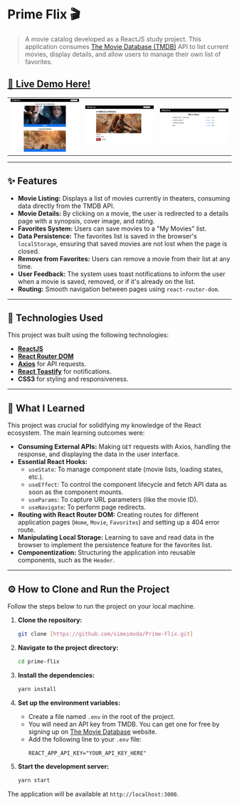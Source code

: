 # Prime Flix 🎬

> A movie catalog developed as a ReactJS study project. This application consumes [The Movie Database (TMDB)](https://www.themoviedb.org/) API to list current movies, display details, and allow users to manage their own list of favorites.

**[🚀 Live Demo Here!](https://prime-flix-git-main-simeis-projects-c8ff22e1.vercel.app?_vercel_share=jn4LqfrHPerVO3KZcleutEW8MoEzbdeB)**
---

<table>
  <tr>
    <td><img src="./src/images/screenshot01.png" alt="Screenshot 01" width="100%"></td>
    <td><img src="./src/images/screenshot02.png" alt="Screenshot 02" width="100%"></td>
    <td><img src="./src/images/screenshot03.png" alt="Screenshot 02" width="100%"></td>
  </tr>
</table>

---

## ✨ Features

* **Movie Listing:** Displays a list of movies currently in theaters, consuming data directly from the TMDB API.
* **Movie Details:** By clicking on a movie, the user is redirected to a details page with a synopsis, cover image, and rating.
* **Favorites System:** Users can save movies to a "My Movies" list.
* **Data Persistence:** The favorites list is saved in the browser's `localStorage`, ensuring that saved movies are not lost when the page is closed.
* **Remove from Favorites:** Users can remove a movie from their list at any time.
* **User Feedback:** The system uses toast notifications to inform the user when a movie is saved, removed, or if it's already on the list.
* **Routing:** Smooth navigation between pages using `react-router-dom`.

---

## 🚀 Technologies Used

This project was built using the following technologies:

* **[ReactJS](https://reactjs.org/)**
* **[React Router DOM](https://reactrouter.com/web/guides/quick-start)**
* **[Axios](https://axios-http.com/)** for API requests.
* **[React Toastify](https://fkhadra.github.io/react-toastify/introduction)** for notifications.
* **CSS3** for styling and responsiveness.

---

## 🧠 What I Learned

This project was crucial for solidifying my knowledge of the React ecosystem. The main learning outcomes were:

* **Consuming External APIs:** Making `GET` requests with Axios, handling the response, and displaying the data in the user interface.
* **Essential React Hooks:**
    * `useState`: To manage component state (movie lists, loading states, etc.).
    * `useEffect`: To control the component lifecycle and fetch API data as soon as the component mounts.
    * `useParams`: To capture URL parameters (like the movie ID).
    * `useNavigate`: To perform page redirects.
* **Routing with React Router DOM:** Creating routes for different application pages (`Home`, `Movie`, `Favorites`) and setting up a 404 error route.
* **Manipulating Local Storage:** Learning to save and read data in the browser to implement the persistence feature for the favorites list.
* **Componentization:** Structuring the application into reusable components, such as the `Header`.

---

## ⚙️ How to Clone and Run the Project

Follow the steps below to run the project on your local machine.

1.  **Clone the repository:**
    ```bash
    git clone [https://github.com/simeimoda/Prime-Flix.git]
    ```

2.  **Navigate to the project directory:**
    ```bash
    cd prime-flix
    ```

3.  **Install the dependencies:**
    ```bash
    yarn install
    ```

4.  **Set up the environment variables:**
    * Create a file named `.env` in the root of the project.
    * You will need an API key from TMDB. You can get one for free by signing up on [The Movie Database](https://www.themoviedb.org/documentation/api) website.
    * Add the following line to your `.env` file:
        ```
        REACT_APP_API_KEY="YOUR_API_KEY_HERE"
        ```

5.  **Start the development server:**
    ```bash
    yarn start
    ```

The application will be available at `http://localhost:3000`.
